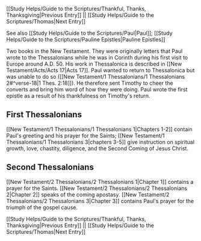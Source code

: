 [[Study Helps/Guide to the Scriptures/Thankful, Thanks, Thanksgiving|Previous Entry]]  ||  [[Study Helps/Guide to the Scriptures/Thomas|Next Entry]]

 See also [[Study Helps/Guide to the Scriptures/Paul|Paul]]; [[Study Helps/Guide to the Scriptures/Pauline Epistles|Pauline Epistles]]

 Two books in the New Testament. They were originally letters that Paul wrote to the Thessalonians while he was in Corinth during his first visit to Europe around A.D. 50. His work in Thessalonica is described in [[New Testament/Acts/Acts 17|Acts 17]]. Paul wanted to return to Thessalonica but was unable to do so ([[New Testament/1 Thessalonians/1 Thessalonians 2#^verse-18|1 Thes. 2:18]]). He therefore sent Timothy to cheer the converts and bring him word of how they were doing. Paul wrote the first epistle as a result of his thankfulness on Timothy's return.

## First Thessalonians

 [[New Testament/1 Thessalonians/1 Thessalonians 1|Chapters 1-2]] contain Paul's greeting and his prayer for the Saints; [[New Testament/1 Thessalonians/1 Thessalonians 3|chapters 3-5]] give instruction on spiritual growth, love, chastity, diligence, and the Second Coming of Jesus Christ.

## Second Thessalonians

 [[New Testament/2 Thessalonians/2 Thessalonians 1|Chapter 1]] contains a prayer for the Saints. [[New Testament/2 Thessalonians/2 Thessalonians 2|Chapter 2]] speaks of the coming apostasy. [[New Testament/2 Thessalonians/2 Thessalonians 3|Chapter 3]] contains Paul's prayer for the triumph of the gospel cause.

[[Study Helps/Guide to the Scriptures/Thankful, Thanks, Thanksgiving|Previous Entry]]  ||  [[Study Helps/Guide to the Scriptures/Thomas|Next Entry]]